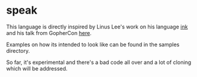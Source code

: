 # speak

This language is directly inspired by Linus Lee's work on his language [ink](https://www.github.com/thesephist/ink) and his talk from GopherCon [here](https://www.youtube.com/watch?v=ALwmdcFiuGg&t=168s).

Examples on how its intended to look like can be found in the samples directory.

So far, it's experimental and there's a bad code all over and a lot of cloning which will be addressed.